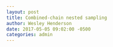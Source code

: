 ```yaml
---
layout: post
title: Combined-chain nested sampling
author: Wesley Henderson
date: 2017-05-05 09:02:00 -0500
categories: admin
---
```



